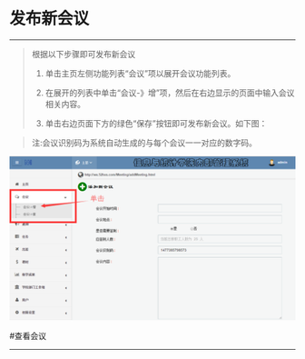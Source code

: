 # 发布新会议

---

> 根据以下步骤即可发布新会议
> 
> 1. 单击主页左侧功能列表“会议”项以展开会议功能列表。
> 
> 2. 在展开的列表中单击“会议-》增”项，然后在右边显示的页面中输入会议相关内容。
> 
> 3. 单击右边页面下方的绿色“保存”按钮即可发布新会议。如下图：

><w>注:会议识别码为系统自动生成的与每个会议一一对应的数字码。

![](/assets/QQ截图20161025170121.png)







#查看会议

-----

>